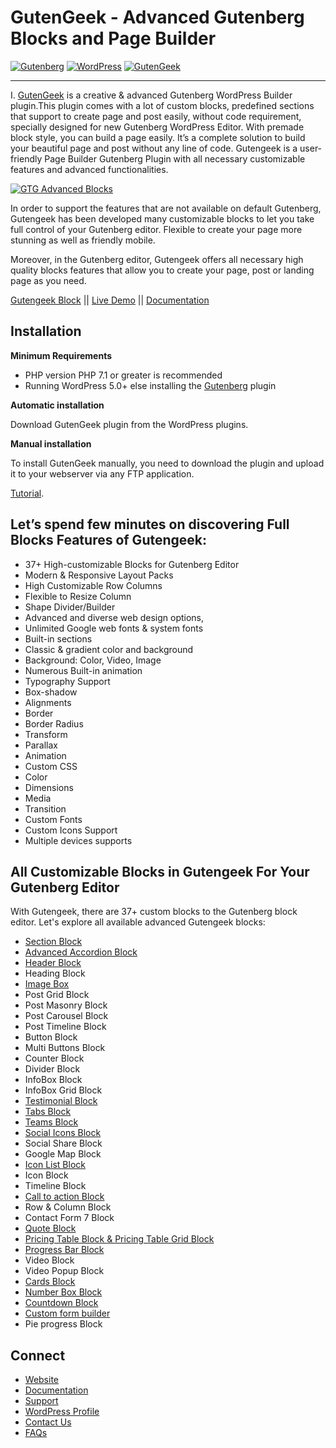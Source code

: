 #  GutenGeek - Advanced Gutenberg Blocks and Page Builder

[![Gutenberg](https://s3.us-east-2.amazonaws.com/static.gutengeek.com/gutenberg.svg)](https://gutengeek.com/)
[![WordPress](https://s3.us-east-2.amazonaws.com/static.gutengeek.com/wordpress.svg)](https://wordpress.org/plugins/gtg-advanced-blocks/)
[![GutenGeek](https://s3.us-east-2.amazonaws.com/static.gutengeek.com/version.svg)](https://wordpress.org/plugins/gtg-advanced-blocks/advanced/)

----
I. [GutenGeek](https://gutengeek.com/) is a creative & advanced Gutenberg WordPress Builder plugin.This plugin comes with a  lot of custom blocks, predefined sections that support to create page and post easily, without code requirement, specially designed for new Gutenberg WordPress Editor. With premade block style, you can build a page easily. It’s a complete solution to build your beautiful page and post without any line of code. Gutengeek is a user-friendly Page Builder Gutenberg Plugin with all necessary customizable features and advanced functionalities.

[![GTG Advanced Blocks](https://drive.google.com/uc?export=view&id=1WS8m2mg8vzQ-K5p_Rq0x0nLeG8p-QALF)](https://www.youtube.com/watch?v=UkCBMzwYAkM)

In order to support the features that are not available on default Gutenberg, Gutengeek has been developed many customizable blocks to let you take full control of your Gutenberg editor. Flexible to create your page more stunning as well as friendly mobile.

Moreover, in the Gutenberg editor, Gutengeek offers all necessary high quality blocks features that allow you to create your page, post or landing page as you need.

[Gutengeek Block](gutengeek.com) || [Live Demo](https://libs.gutengeek.com/#/blocks) || [Documentation](https://docs.gutengeek.com/)

## Installation

**Minimum Requirements**

* PHP version PHP 7.1 or greater is recommended
* Running WordPress 5.0+ else installing the [Gutenberg](https://wordpress.org/plugins/gutenberg/) plugin

**Automatic installation**

Download GutenGeek plugin from the WordPress plugins.

**Manual installation**

To install GutenGeek manually, you need to download the plugin and upload it to your webserver via any FTP application.

[Tutorial](https://docs.gutengeek.com/faq/installing-guntengeek-plugin/).


## Let’s spend few minutes on discovering Full Blocks Features of Gutengeek:

* 37+ High-customizable Blocks for Gutenberg Editor
* Modern & Responsive Layout Packs
* High Customizable Row Columns
* Flexible to Resize Column
* Shape Divider/Builder
* Advanced and diverse web design options,
* Unlimited Google web fonts & system fonts
* Built-in sections
* Classic & gradient color and background
* Background: Color, Video, Image
* Numerous Built-in animation
* Typography Support
* Box-shadow
* Alignments
* Border
* Border Radius
* Transform
* Parallax
* Animation
* Custom CSS
* Color
* Dimensions
* Media
* Transition
* Custom Fonts
* Custom Icons Support
* Multiple devices supports

## All Customizable Blocks in Gutengeek For Your Gutenberg Editor

With Gutengeek, there are 37+ custom blocks to the Gutenberg block editor. Let's explore all available advanced Gutengeek blocks:

* [Section Block](https://gutengeek.com/template-library/#/blocks/sections)
* [Advanced Accordion Block](https://gutengeek.com/template-library/#/blocks/accordion)
* [Header Block](https://gutengeek.com/template-library/#/blocks/header)
* Heading Block
* [Image Box](https://gutengeek.com/template-library/#/blocks/image-box)
* Post Grid Block
* Post Masonry Block
* Post Carousel Block
* Post Timeline Block
* Button Block
* Multi Buttons Block
* Counter Block
* Divider Block
* InfoBox Block
* InfoBox Grid Block
* [Testimonial Block](https://gutengeek.com/template-library/#/blocks/testimonial)
* [Tabs Block](https://gutengeek.com/template-library/#/blocks/tabs)
* [Teams Block](https://gutengeek.com/template-library/#/blocks/team)
* [Social Icons Block](https://gutengeek.com/template-library/#/blocks/social-icons)
* Social Share Block
* Google Map Block
* [Icon List Block](https://gutengeek.com/template-library/#/blocks/icon-list)
* Icon Block
* Timeline Block
* [Call to action Block](https://gutengeek.com/template-library/#/blocks/call-to-action)
* Row & Column Block
* Contact Form 7 Block
* [Quote Block](https://gutengeek.com/template-library/#/blocks/blockquote)
* [Pricing Table Block & Pricing Table Grid Block](https://gutengeek.com/template-library/#/blocks/pricing)
* [Progress Bar Block](https://gutengeek.com/template-library/#/blocks/progress-bar)
* Video Block
* Video Popup Block
* [Cards Block](https://gutengeek.com/template-library/#/blocks/card)
* [Number Box Block](https://gutengeek.com/template-library/#/blocks/number-box)
* [Countdown Block](https://gutengeek.com/template-library/#/blocks/countdown)
* [Custom form builder](https://gutengeek.com/template-library/#/blocks/contact)
* Pie progress Block

## Connect

* [Website](https://gutengeek.com/)
* [Documentation](https://docs.gutengeek.com/)
* [Support](https://gutengeek.com/support/)
* [WordPress Profile](https://profiles.wordpress.org/gutengeek/#content-plugins)
* [Contact Us](https://gutengeek.com/contact/)
* [FAQs](https://docs.gutengeek.com/topics/faqs/)


